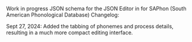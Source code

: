 Work in progress JSON schema for the JSON Editor in for SAPhon (South American Phonological Database)
Changelog:

Sept 27, 2024: 
Added the tabbing of phonemes and process details, resulting in a much more compact editing interface. 

